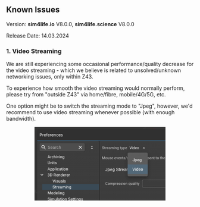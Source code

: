 ## Known Issues

Version: **sim4life.io** V8.0.0, **sim4life.science** V8.0.0

Release Date: 14.03.2024

### 1. Video Streaming

We are still experiencing some occasional performance/quality decrease for the video streaming - which we believe is related to unsolved/unknown networking issues, only within Z43.

To experience how smooth the video streaming would normally perform, please try from "outside Z43" via home/fibre, mobile/4G/5G, etc.

One option might be to switch the streaming mode to "Jpeg", however, we'd recommend to use video streaming whenever possible (with enough bandwidth).

<p align="center">
  <img width="70%" src="assets/videostream.png">
</p>
